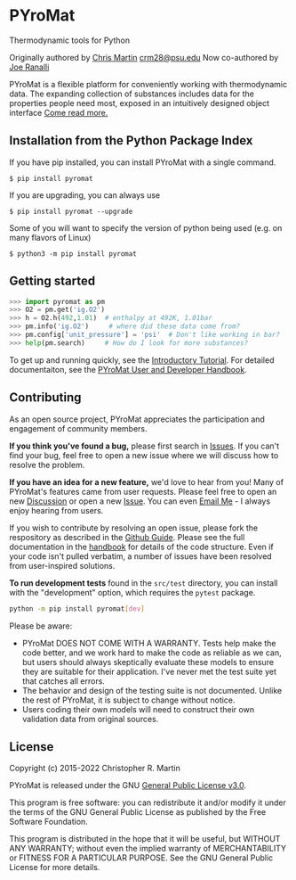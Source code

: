 # PYroMat

Thermodynamic tools for Python

Originally authored by [Chris Martin](https://sites.psu.edu/cmartin) [crm28@psu.edu](mailto:crm28@psu.edu)
Now co-authored by [Joe Ranalli](https://github.com/jranalli)

PYroMat is a flexible platform for conveniently working with thermodynamic data.  The expanding collection of substances includes data for the properties people need most, exposed in an intuitively designed object interface [Come read more.](http://www.pyromat.org)

## Installation from the Python Package Index
If you have pip installed, you can install PYroMat with a single command.
```
$ pip install pyromat 
```
If you are upgrading, you can always use
```
$ pip install pyromat --upgrade
```
Some of you will want to specify the version of python being used (e.g. on many flavors of Linux)
```
$ python3 -m pip install pyromat
```

## Getting started
```python
>>> import pyromat as pm
>>> O2 = pm.get('ig.O2')
>>> h = O2.h(492,1.01)  # enthalpy at 492K, 1.01bar
>>> pm.info('ig.O2')     # where did these data come from?
>>> pm.config['unit_pressure'] = 'psi'  # Don't like working in bar?
>>> help(pm.search)		# How do I look for more substances?
```

To get up and running quickly, see the [Introductory Tutorial](http://www.pyromat.org/doc_intro.html).  For detailed documentaiton, see the [PYroMat User and Developer Handbook](http://www.pyromat.org/pdf/handbook.pdf).

## Contributing

As an open source project, PYroMat appreciates the participation and engagement of community members.   

**If you think you've found a bug,** please first search in [Issues](https://github.com/chmarti1/PYroMat/issues). If you can't find your bug, feel free to open a new issue where we will discuss how to resolve the problem.

**If you have an idea for a new feature,** we'd love to hear from you!  Many of PYroMat's features came from user requests.  Please feel free to open an new [Discussion](https://github.com/chmarti1/PYroMat/discussions) or open a new [Issue](https://github.com/chmarti1/PYroMat/issues).  You can even [Email Me](mailto:crm28@psu.edu) - I always enjoy hearing from users.

If you wish to contribute by resolving an open issue, please fork the respository as described in the [Github Guide](https://guides.github.com/activities/hello-world/). Please see the full documentation in the [handbook](http://www.pyromat.org/pdf/handbook.pdf) for details of the code structure.  Even if your code isn't pulled verbatim, a number of issues have been resolved from user-inspired solutions.

**To run development tests** found in the `src/test` directory, you can install with the "development" option, which requires the `pytest` package.  
```bash
python -m pip install pyromat[dev]
```
Please be aware:
- PYroMat DOES NOT COME WITH A WARRANTY.  Tests help make the code better, and we work hard to make the code as reliable as we can, but users should always skeptically evaluate these models to ensure they are suitable for their application.  I've never met the test suite yet that catches all errors.
- The behavior and design of the testing suite is not documented.  Unlike the rest of PYroMat, it is subject to change without notice.
- Users coding their own models will need to construct their own validation data from original sources.


## License
Copyright (c) 2015-2022 Christopher R. Martin

PYroMat is released under the GNU [General Public License v3.0](http://www.gnu.org/licenses/gpl-3.0.en.html).

This program is free software: you can redistribute it and/or modify it under the terms of the GNU General Public License as published by the Free Software Foundation.

This program is distributed in the hope that it will be useful, but WITHOUT ANY WARRANTY; without even the implied warranty of MERCHANTABILITY or FITNESS FOR A PARTICULAR PURPOSE.  See the GNU General Public License for more details.

